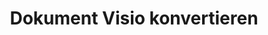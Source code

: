 ﻿---
title: Dokument Visio konvertieren
linktitle: Dokument Visio konvertieren
type: docs
weight: 40
url: /de/python-net/converting/
description: Dieser Abschnitt enthält eine Beschreibung aller möglichen Optionen zum Konvertieren von Visio-Dokumenten in Python mithilfe der Aspose.Diagram-Bibliothek.
---
